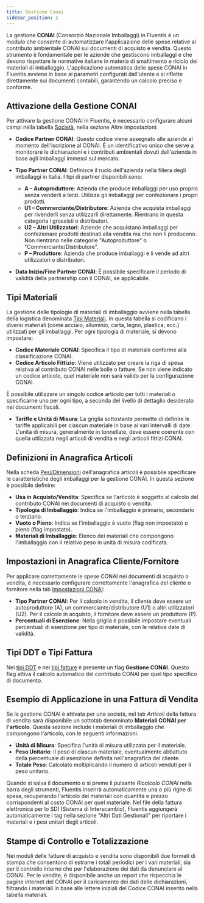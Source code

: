 ```yaml
---
title: Gestione Conai
sidebar_position: 2
---
```


La gestione **CONAI** (Consorzio Nazionale Imballaggi) in Fluentis è un modulo che consente di automatizzare l'applicazione delle spese relative al contributo ambientale CONAI sui documenti di acquisto e vendita. Questo strumento è fondamentale per le aziende che gestiscono imballaggi e che devono rispettare le normative italiane in materia di smaltimento e riciclo dei materiali di imballaggio. L'applicazione automatica delle spese CONAI in Fluentis avviene in base ai parametri configurati dall'utente e si riflette direttamente sui documenti contabili, garantendo un calcolo preciso e conforme.

## Attivazione della Gestione CONAI

Per attivare la gestione CONAI in Fluentis, è necessario configurare alcuni campi nella tabella [Società](/docs/configurations/tables/general-settings/company), nella sezione Altre impostazioni:

- **Codice Partner CONAI**: Questo codice viene assegnato alle aziende al momento dell'iscrizione al CONAI. È un identificativo unico che serve a monitorare le dichiarazioni e i contributi ambientali dovuti dall'azienda in base agli imballaggi immessi sul mercato.

- **Tipo Partner CONAI**: Definisce il ruolo dell'azienda nella filiera degli imballaggi in Italia. I tipi di partner disponibili sono:
  - **A – Autoproduttore**: Azienda che produce imballaggi per uso proprio senza venderli a terzi. Utilizza gli imballaggi per confezionare i propri prodotti.
  - **U1 – Commerciante/Distributore**: Azienda che acquista imballaggi per rivenderli senza utilizzarli direttamente. Rientrano in questa categoria i grossisti o distributori.
  - **U2 – Altri Utilizzatori**: Aziende che acquistano imballaggi per confezionare prodotti destinati alla vendita ma che non li producono. Non rientrano nelle categorie "Autoproduttore" o "Commerciante/Distributore".
  - **P – Produttore**: Azienda che produce imballaggi e li vende ad altri utilizzatori o distributori.

- **Data Inizio/Fine Partner CONAI**: È possibile specificare il periodo di validità della partnership con il CONAI, se applicabile.

## Tipi Materiali

La gestione delle tipologie di materiali di imballaggio avviene nella tabella della logistica denominata [Tipi Materiali](/docs/configurations/tables/logistics/material-types). In questa tabella si codificano i diversi materiali (come acciaio, alluminio, carta, legno, plastica, ecc.) utilizzati per gli imballaggi. Per ogni tipologia di materiale, si devono impostare:

- **Codice Materiale CONAI**: Specifica il tipo di materiale conforme alla classificazione CONAI.
- **Codice Articolo Fittizio**: Viene utilizzato per creare la riga di spesa relativa al contributo CONAI nelle bolle o fatture. Se non viene indicato un codice articolo, quel materiale non sarà valido per la configurazione CONAI.

È possibile utilizzare un singolo codice articolo per tutti i materiali o specificarne uno per ogni tipo, a seconda del livello di dettaglio desiderato nei documenti fiscali.

- **Tariffe e Unità di Misura**: La griglia sottostante permette di definire le tariffe applicabili per ciascun materiale in base ai vari intervalli di date. L'unità di misura, generalmente in tonnellate, deve essere coerente con quella utilizzata negli articoli di vendita e negli articoli fittizi CONAI.

## Definizioni in Anagrafica Articoli

Nella scheda [Pesi/Dimensioni](/docs/erp-home/registers/items/create-new-item) dell'anagrafica articoli è possibile specificare le caratteristiche degli imballaggi per la gestione CONAI. In questa sezione è possibile definire:

- **Usa in Acquisto/Vendita**: Specifica se l'articolo è soggetto al calcolo del contributo CONAI nei documenti di acquisto o vendita.
- **Tipologia di Imballaggio**: Indica se l'imballaggio è primario, secondario o terziario.
- **Vuoto o Pieno**: Indica se l'imballaggio è vuoto (flag non impostato) o pieno (flag impostato).
- **Materiali di Imballaggio**: Elenco dei materiali che compongono l'imballaggio con il relativo peso in unità di misura codificata.

## Impostazioni in Anagrafica Cliente/Fornitore

Per applicare correttamente le spese CONAI nei documenti di acquisto o vendita, è necessario configurare correttamente l'anagrafica del cliente o fornitore nella tab [Impostazioni CONAI](/docs/erp-home/registers/contacts/create-new-contact/accounting-data/customer-vendors-data/conai):

- **Tipo Partner CONAI**: Per il calcolo in vendita, il cliente deve essere un autoproduttore (A), un commerciante/distributore (U1) o altri utilizzatori (U2). Per il calcolo in acquisto, il fornitore deve essere un produttore (P).
- **Percentuali di Esenzione**: Nella griglia è possibile impostare eventuali percentuali di esenzione per tipo di materiale, con le relative date di validità.

## Tipi DDT e Tipi Fattura

Nei [tipi DDT](/docs/configurations/tables/sales/delivery-notes-type) e nei [tipi fatture](/docs/configurations/tables/sales/invoices-type) è presente un flag **Gestione CONAI**. Questo flag attiva il calcolo automatico del contributo CONAI per quel tipo specifico di documento.

## Esempio di Applicazione in una Fattura di Vendita

Se la gestione CONAI è attivata per una società, nel tab *Articoli* della fattura di vendita sarà disponibile un sottotab denominato **Materiali CONAI per l'articolo**. Questa sezione include i materiali di imballaggio che compongono l'articolo, con le seguenti informazioni:

- **Unità di Misura**: Specifica l'unità di misura utilizzata per il materiale.
- **Peso Unitario**: Il peso di ciascun materiale, eventualmente abbattuto della percentuale di esenzione definita nell'anagrafica del cliente.
- **Totale Peso**: Calcolato moltiplicando il numero di articoli venduti per il peso unitario.

Quando si salva il documento o si preme il pulsante *Ricalcolo CONAI* nella barra degli strumenti, Fluentis inserirà automaticamente una o più righe di spesa, recuperando l'articolo dei materiali con quantità e prezzo corrispondenti al costo CONAI per quel materiale. Nel file della fattura elettronica per lo SDI (Sistema di Interscambio), Fluentis aggiungerà automaticamente i tag nella sezione "Altri Dati Gestionali" per riportare i materiali e i pesi unitari degli articoli.

## Stampe di Controllo e Totalizzazione

Nei moduli delle fatture di acquisto e vendita sono disponibili due formati di stampa che consentono di estrarre i totali periodici per i vari materiali, sia per il controllo interno che per l'elaborazione dei dati da denunciare al CONAI. Per le vendite, è disponibile anche un report che rispecchia le pagine internet del CONAI per il caricamento dei dati delle dichiarazioni, filtrando i materiali in base alle lettere iniziali del Codice CONAI inserito nella tabella materiali.
